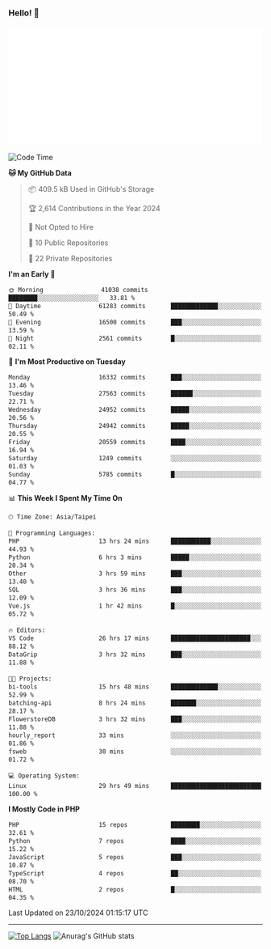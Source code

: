 ### Hello! 👋

![Metrics](/metrics.classic.svg)

<!--START_SECTION:waka-->
![Code Time](http://img.shields.io/badge/Code%20Time-1%2C949%20hrs%2031%20mins-blue)

**🐱 My GitHub Data** 

> 📦 409.5 kB Used in GitHub's Storage 
 > 
> 🏆 2,614 Contributions in the Year 2024
 > 
> 🚫 Not Opted to Hire
 > 
> 📜 10 Public Repositories 
 > 
> 🔑 22 Private Repositories 
 > 
**I'm an Early 🐤** 

```text
🌞 Morning                41038 commits       ████████░░░░░░░░░░░░░░░░░   33.81 % 
🌆 Daytime                61283 commits       █████████████░░░░░░░░░░░░   50.49 % 
🌃 Evening                16500 commits       ███░░░░░░░░░░░░░░░░░░░░░░   13.59 % 
🌙 Night                  2561 commits        █░░░░░░░░░░░░░░░░░░░░░░░░   02.11 % 
```
📅 **I'm Most Productive on Tuesday** 

```text
Monday                   16332 commits       ███░░░░░░░░░░░░░░░░░░░░░░   13.46 % 
Tuesday                  27563 commits       ██████░░░░░░░░░░░░░░░░░░░   22.71 % 
Wednesday                24952 commits       █████░░░░░░░░░░░░░░░░░░░░   20.56 % 
Thursday                 24942 commits       █████░░░░░░░░░░░░░░░░░░░░   20.55 % 
Friday                   20559 commits       ████░░░░░░░░░░░░░░░░░░░░░   16.94 % 
Saturday                 1249 commits        ░░░░░░░░░░░░░░░░░░░░░░░░░   01.03 % 
Sunday                   5785 commits        █░░░░░░░░░░░░░░░░░░░░░░░░   04.77 % 
```


📊 **This Week I Spent My Time On** 

```text
🕑︎ Time Zone: Asia/Taipei

💬 Programming Languages: 
PHP                      13 hrs 24 mins      ███████████░░░░░░░░░░░░░░   44.93 % 
Python                   6 hrs 3 mins        █████░░░░░░░░░░░░░░░░░░░░   20.34 % 
Other                    3 hrs 59 mins       ███░░░░░░░░░░░░░░░░░░░░░░   13.40 % 
SQL                      3 hrs 36 mins       ███░░░░░░░░░░░░░░░░░░░░░░   12.09 % 
Vue.js                   1 hr 42 mins        █░░░░░░░░░░░░░░░░░░░░░░░░   05.72 % 

🔥 Editors: 
VS Code                  26 hrs 17 mins      ██████████████████████░░░   88.12 % 
DataGrip                 3 hrs 32 mins       ███░░░░░░░░░░░░░░░░░░░░░░   11.88 % 

🐱‍💻 Projects: 
bi-tools                 15 hrs 48 mins      █████████████░░░░░░░░░░░░   52.99 % 
batching-api             8 hrs 24 mins       ███████░░░░░░░░░░░░░░░░░░   28.17 % 
FlowerstoreDB            3 hrs 32 mins       ███░░░░░░░░░░░░░░░░░░░░░░   11.88 % 
hourly_report            33 mins             ░░░░░░░░░░░░░░░░░░░░░░░░░   01.86 % 
fsweb                    30 mins             ░░░░░░░░░░░░░░░░░░░░░░░░░   01.72 % 

💻 Operating System: 
Linux                    29 hrs 49 mins      █████████████████████████   100.00 % 
```

**I Mostly Code in PHP** 

```text
PHP                      15 repos            ████████░░░░░░░░░░░░░░░░░   32.61 % 
Python                   7 repos             ████░░░░░░░░░░░░░░░░░░░░░   15.22 % 
JavaScript               5 repos             ███░░░░░░░░░░░░░░░░░░░░░░   10.87 % 
TypeScript               4 repos             ██░░░░░░░░░░░░░░░░░░░░░░░   08.70 % 
HTML                     2 repos             █░░░░░░░░░░░░░░░░░░░░░░░░   04.35 % 
```




 Last Updated on 23/10/2024 01:15:17 UTC
<!--END_SECTION:waka-->

<hr>

<span style="display:inline-block">[![Top Langs](https://github-readme-stats.vercel.app/api/top-langs/?username=maureendadap&layout=compact&theme=transparent)](https://github.com/anuraghazra/github-readme-stats)</span>
<span style="display:inline-block">![Anurag's GitHub stats](https://github-readme-stats.vercel.app/api?username=maureendadap&show_icons=true&theme=transparent&count_private=true)</span>

<!--
**MaureenDadap/maureendadap** is a ✨ _special_ ✨ repository because its `README.md` (this file) appears on your GitHub profile.

Here are some ideas to get you started:

- 🔭 I’m currently working on ...
- 🌱 I’m currently learning ...
- 👯 I’m looking to collaborate on ...
- 🤔 I’m looking for help with ...
- 💬 Ask me about ...
- 📫 How to reach me: ...
- 😄 Pronouns: ...
- ⚡ Fun fact: ...
-->
